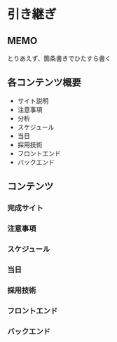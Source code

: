 # 引き継ぎ
## MEMO
とりあえず、箇条書きでひたすら書く
## 各コンテンツ概要
- サイト説明
- 注意事項
- 分析
- スケジュール
- 当日
- 採用技術
- フロントエンド
- バックエンド
## コンテンツ
### 完成サイト
### 注意事項
### スケジュール
### 当日
### 採用技術
### フロントエンド
### バックエンド
